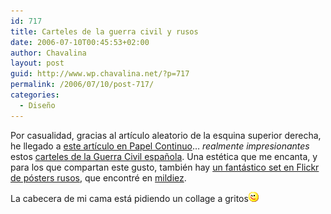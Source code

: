 ```yaml
---
id: 717
title: Carteles de la guerra civil y rusos
date: 2006-07-10T00:45:53+02:00
author: Chavalina
layout: post
guid: http://www.wp.chavalina.net/?p=717
permalink: /2006/07/10/post-717/
categories:
  - Diseño
---
```

Por casualidad, gracias al art&iacute;culo aleatorio de la esquina superior derecha, he llegado a <a href="http://www.papelcontinuo.net/index.php?p=180" target="_blank">este art&iacute;culo en Papel Continuo</a>… _realmente impresionantes_ estos <a href="http://www.ugt.es/ugtpordentro/guerracivil/carteles.htm" target="_blank">carteles de la Guerra Civil espa&ntilde;ola</a>. Una estética que me encanta, y para los que compartan este gusto, también hay <a href="http://www.flickr.com/photos/bpx/sets/72057594117941491/" target="_blank">un fantástico set en Flickr de pósters rusos</a>, que encontré en <a href="http://www.mildiez.net/archivos/2006/06/16/ussr-posters-en-flickr/" target="_blank">mildiez</a>.

La cabecera de mi cama está pidiendo un collage a gritos![emo](/imagenes/emoticonos/guino.gif)